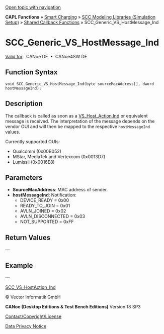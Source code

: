 [Open topic with navigation](../../../../../CANoeDEFamily.htm#Topics/CAPLFunctions/SmartCharging/Callbacks/CAPLfunctionIndGenericVSHostMessageInd.md)

**CAPL Functions** » [Smart Charging](../CAPLFunctionsSmartChargingOverview.md) » [SCC Modeling Libraries (Simulation Setup)](../CAPLFunctionsSmartChargingOverview.md#BMNodeayerDLL) » [Shared Callback Functions](../CAPLFunctionsSmartChargingOverview.md#Callback) » SCC_Generic_VS_HostMessage_Ind

# SCC_Generic_VS_HostMessage_Ind

[Valid for](../../../Shared/FeatureAvailability.md):  CANoe DE  •  CANoe4SW DE

## Function Syntax

```plaintext
void SCC_Generic_VS_HostMessage_Ind(byte sourceMacAddress[], dword hostMessageInd);
```

## Description

The callback is called as soon as a [VS_Host_Action.Ind](CAPLfunctionSCCVSHostActionInd.md) or equivalent message is received. The interpretation of the message depends on the vendor OUI and will then be mapped to the respective `hostMessageInd` values.

Currently supported OUIs:

- Qualcomm (0x00B052)
- MStar, MediaTek and Vertexcom (0x0013D7)
- Lumissil (0x0016E8)

## Parameters

- **SourceMacAddress**: MAC address of sender.
- **hostMessageInd**: Notification:
  - DEVICE_READY = 0x00
  - READY_TO_JOIN = 0x01
  - AVLN_JOINED = 0x02
  - AVLN_DISCONNECTED = 0x03
  - NOT_SUPPORTED = 0xFF

## Return Values

—

## Example

—

[SCC_VS_HostAction_Ind](CAPLfunctionSCCVSHostActionInd.md)

© Vector Informatik GmbH

**CANoe (Desktop Editions & Test Bench Editions)** Version 18 SP3

[Contact/Copyright/License](../../../Shared/ContactCopyrightLicense.md)

[Data Privacy Notice](https://www.vector.com/int/en/company/get-info/privacy-policy/)